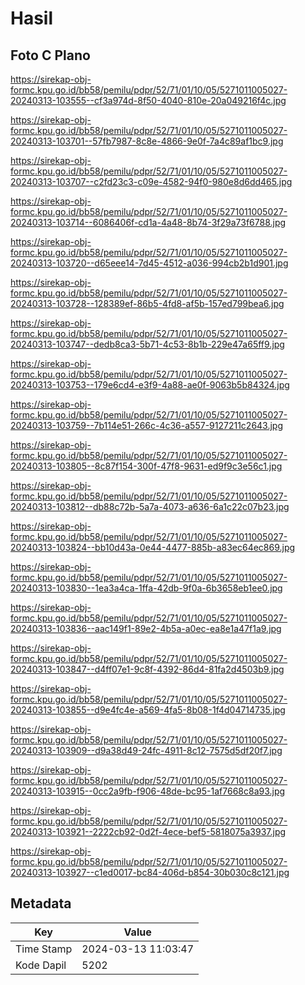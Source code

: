# Hasil

## Foto C Plano

https://sirekap-obj-formc.kpu.go.id/bb58/pemilu/pdpr/52/71/01/10/05/5271011005027-20240313-103555--cf3a974d-8f50-4040-810e-20a049216f4c.jpg

https://sirekap-obj-formc.kpu.go.id/bb58/pemilu/pdpr/52/71/01/10/05/5271011005027-20240313-103701--57fb7987-8c8e-4866-9e0f-7a4c89af1bc9.jpg

https://sirekap-obj-formc.kpu.go.id/bb58/pemilu/pdpr/52/71/01/10/05/5271011005027-20240313-103707--c2fd23c3-c09e-4582-94f0-980e8d6dd465.jpg

https://sirekap-obj-formc.kpu.go.id/bb58/pemilu/pdpr/52/71/01/10/05/5271011005027-20240313-103714--6086406f-cd1a-4a48-8b74-3f29a73f6788.jpg

https://sirekap-obj-formc.kpu.go.id/bb58/pemilu/pdpr/52/71/01/10/05/5271011005027-20240313-103720--d65eee14-7d45-4512-a036-994cb2b1d901.jpg

https://sirekap-obj-formc.kpu.go.id/bb58/pemilu/pdpr/52/71/01/10/05/5271011005027-20240313-103728--128389ef-86b5-4fd8-af5b-157ed799bea6.jpg

https://sirekap-obj-formc.kpu.go.id/bb58/pemilu/pdpr/52/71/01/10/05/5271011005027-20240313-103747--dedb8ca3-5b71-4c53-8b1b-229e47a65ff9.jpg

https://sirekap-obj-formc.kpu.go.id/bb58/pemilu/pdpr/52/71/01/10/05/5271011005027-20240313-103753--179e6cd4-e3f9-4a88-ae0f-9063b5b84324.jpg

https://sirekap-obj-formc.kpu.go.id/bb58/pemilu/pdpr/52/71/01/10/05/5271011005027-20240313-103759--7b114e51-266c-4c36-a557-9127211c2643.jpg

https://sirekap-obj-formc.kpu.go.id/bb58/pemilu/pdpr/52/71/01/10/05/5271011005027-20240313-103805--8c87f154-300f-47f8-9631-ed9f9c3e56c1.jpg

https://sirekap-obj-formc.kpu.go.id/bb58/pemilu/pdpr/52/71/01/10/05/5271011005027-20240313-103812--db88c72b-5a7a-4073-a636-6a1c22c07b23.jpg

https://sirekap-obj-formc.kpu.go.id/bb58/pemilu/pdpr/52/71/01/10/05/5271011005027-20240313-103824--bb10d43a-0e44-4477-885b-a83ec64ec869.jpg

https://sirekap-obj-formc.kpu.go.id/bb58/pemilu/pdpr/52/71/01/10/05/5271011005027-20240313-103830--1ea3a4ca-1ffa-42db-9f0a-6b3658eb1ee0.jpg

https://sirekap-obj-formc.kpu.go.id/bb58/pemilu/pdpr/52/71/01/10/05/5271011005027-20240313-103836--aac149f1-89e2-4b5a-a0ec-ea8e1a47f1a9.jpg

https://sirekap-obj-formc.kpu.go.id/bb58/pemilu/pdpr/52/71/01/10/05/5271011005027-20240313-103847--d4ff07e1-9c8f-4392-86d4-81fa2d4503b9.jpg

https://sirekap-obj-formc.kpu.go.id/bb58/pemilu/pdpr/52/71/01/10/05/5271011005027-20240313-103855--d9e4fc4e-a569-4fa5-8b08-1f4d04714735.jpg

https://sirekap-obj-formc.kpu.go.id/bb58/pemilu/pdpr/52/71/01/10/05/5271011005027-20240313-103909--d9a38d49-24fc-4911-8c12-7575d5df20f7.jpg

https://sirekap-obj-formc.kpu.go.id/bb58/pemilu/pdpr/52/71/01/10/05/5271011005027-20240313-103915--0cc2a9fb-f906-48de-bc95-1af7668c8a93.jpg

https://sirekap-obj-formc.kpu.go.id/bb58/pemilu/pdpr/52/71/01/10/05/5271011005027-20240313-103921--2222cb92-0d2f-4ece-bef5-5818075a3937.jpg

https://sirekap-obj-formc.kpu.go.id/bb58/pemilu/pdpr/52/71/01/10/05/5271011005027-20240313-103927--c1ed0017-bc84-406d-b854-30b030c8c121.jpg


## Metadata

| Key        | Value               |
| ---------- | ------------------- |
| Time Stamp | 2024-03-13 11:03:47 |
| Kode Dapil | 5202                |



